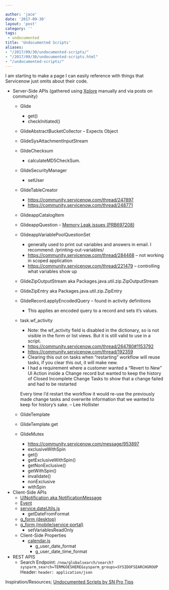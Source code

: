 ```yaml
---

author: 'jace'
date: '2017-09-30'
layout: 'post'
category: ''
tags:
 - undocumented
title: 'Undocumented Scripts'
aliases:
- "/2017/09/30/undocumented-scripts/"
- "/2017/09/30/undocumented-scripts.html"
- "/undocumented-scripts/"
---
```


I am starting to make a page I can easily reference with things that Servicenow just omits about their code.

<!--more-->

- Server-Side APIs (gathered using [Xplore](https://share.servicenow.com/app.do#/detailV2/9a1be70e13800b000de935528144b04c/overview) manually and via posts on community)
  - Glide
    - get()
    - checkInitiated()
  - GlideAbstractBucketCollector – Expects Object
  - GlideSysAttachmentInputStream
  - GlideChecksum
    - calculateMD5CheckSum.
  - GlideSecurityManager
    - setUser
  - GlideTableCreator
    - https://community.servicenow.com/thread/247897
    - https://community.servicenow.com/thread/248771
  - GlideappCatalogItem
  - GlideappQuestion – [Memory Leak issues (PRB697208)](https://hi.service-now.com/kb_view.do?sysparm_article=KB0596785)
  - GlideappVariablePoolQuestionSet
    - generally used to print out variables and answers in email.  I recommend: /printing-out-variables/
    - https://community.servicenow.com/thread/284468 – not working in scoped application
    - https://community.servicenow.com/thread/221479 – controlling what variables show up
  - GlideZipOutputStream aka Packages.java.util.zip.ZipOutputStream
  - GlideZipEntry aka Packages.java.util.zip.ZipEntry
  - GlideRecord.applyEncodedQuery – found in activity definitions
    - This applies an encoded query to a record and sets it’s values.
  - task.wf_activity
    - Note: the wf_activity field is disabled in the dictionary, so is not visible in the form or list views. But it is still valid to use in a script.
    - https://community.servicenow.com/thread/264780#1153792
    - https://community.servicenow.com/thread/192359
    - Clearing this out on tasks when “restarting” workflow will reuse tasks, if you clear this out, it will make new.
    - I had a requirement where a customer wanted a “Revert to New” UI Action inside a Change record but wanted to keep the history of Closed Incomplete Change Tasks to show that a change failed and had to be restarted

    Every time I’d restart the workflow it would re-use the previously made change tasks and overwrite information that we wanted to keep for history’s sake.  – Lee Hollister
  - GlideTemplate
  - GlideTemplate.get
  - GlideMutex
    - https://community.servicenow.com/message/953897
    - exclusiveWithSpin
    - get()
    - getExclusiveWithSpin()
    - getNonExclusive()
    - getWithSpin()
    - invalidate()
    - nonExclusive
    - withSpin
- Client-Side APIs
  - [UINotification aka NotificationMessage](https://hi.service-now.com/scripts/classes/doctype/NotificationMessage.js)
  - [Event](https://hi.service-now.com/scripts/consts/GlideEvent.js)
  - [service.dateUtils.js](https://hi.service-now.com/scripts/sn/common/util/service.dateUtils.js)
    - getDateFromFormat
  - [g_form (desktop)](https://hi.service-now.com/scripts/doctype/GlideForm14.js)
  - [g_form (mobile/service portal)](https://hi.service-now.com/scripts/scoped_object_generators.js)
    - setVariablesReadOnly
  - Client-Side Properties
    - [calendar.js](https://hi.service-now.com/scripts/calendar.js)
      - g_user_date_format
      - g_user_date_time_format
- REST APIS
  - Search
    Endpoint: `/now/globalsearch/search?sysparm_search=TERMGOESHERE&sysparm_groups=SYSIDOFSEARCHGROUP`
    Header: `header: application/json`

Inspiration/Resources;
[Undocumented Scripts by SN Pro Tips](https://snprotips.com/undocumented-servicenow-apis/)
